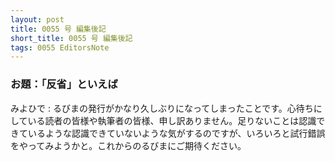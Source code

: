 ```yaml
---
layout: post
title: 0055 号 編集後記
short_title: 0055 号 編集後記
tags: 0055 EditorsNote
---
```



### お題：「反省」といえば

みよひで
:  るびまの発行がかなり久しぶりになってしまったことです。心待ちにしている読者の皆様や執筆者の皆様、申し訳ありません。足りないことは認識できているような認識できていないような気がするのですが、いろいろと試行錯誤をやってみようかと。これからのるびまにご期待ください。


